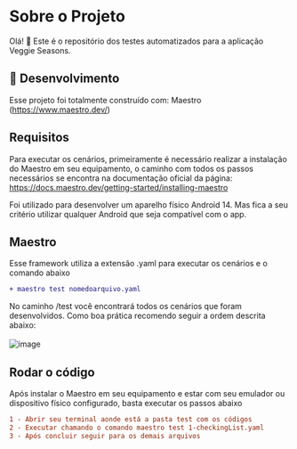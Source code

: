 # Sobre o Projeto
Olá! 👋
Este é o repositório dos testes automatizados para a aplicação Veggie Seasons. 

## 🔧 Desenvolvimento
Esse projeto foi totalmente construído com: Maestro (https://www.maestro.dev/)

## Requisitos

Para executar os cenários, primeiramente é necessário realizar a instalação do Maestro em seu equipamento, o caminho com todos os passos necessários se encontra na documentação oficial da página: 
https://docs.maestro.dev/getting-started/installing-maestro

Foi utilizado para desenvolver um aparelho físico Android 14. 
Mas fica a seu critério utilizar qualquer Android que seja compatível com o app.

## Maestro
Esse framework utiliza a extensão .yaml para executar os cenários e o comando abaixo
```diff
+ maestro test nomedoarquivo.yaml
```
No caminho /test você encontrará todos os cenários que foram desenvolvidos. 
Como boa prática recomendo seguir a ordem descrita abaixo:  
</br>
![image](https://github.com/user-attachments/assets/e5ae926b-2d41-4939-87e9-7b3c70d32717)

## Rodar o código
Após instalar o Maestro em seu equipamento e estar com seu emulador ou dispositivo físico configurado, basta executar os passos abaixo
```diff
1 - Abrir seu terminal aonde está a pasta test com os códigos
2 - Executar chamando o comando maestro test 1-checkingList.yaml
3 - Após concluir seguir para os demais arquivos
```

